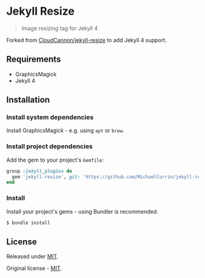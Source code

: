 # Jekyll Resize
> Image resizing tag for Jekyll 4

Forked from [CloudCannon/jekyll-resize](https://github.com/CloudCannon/jekyll-resize) to add Jekyll 4 support.


## Requirements

- GraphicsMagick
- Jekyll 4


## Installation

### Install system dependencies

Install GraphicsMagick - e.g. using `apt` or `brew`.


### Install project dependencies

Add the gem to your project's `Gemfile`:

```ruby
group :jekyll_plugins do
  gem 'jekyll-resize', git: 'https://github.com/MichaelCurrin/jekyll-resize'
end
```

### Install

Install your project's gems - using Bundler is recommended.

```sh
$ bundle install
```


## License

Released under [MIT](/LICENSE).

Original license - [MIT](/LICENSE-source).
